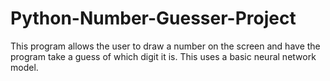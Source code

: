 # Python-Number-Guesser-Project
This program allows the user to draw a number on the screen and have the program take a guess of which digit it is. This uses a basic neural network model.
